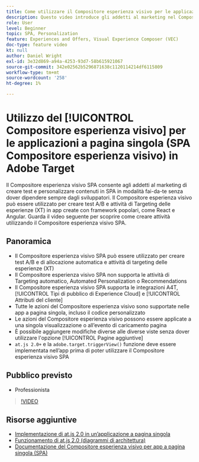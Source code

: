 ```yaml
---
title: Come utilizzare il Compositore esperienza visivo per le applicazioni a pagina singola (SPA Compositore esperienza visivo)
description: Questo video introduce gli addetti al marketing nel Compositore esperienza visivo di Adobe Target per le applicazioni a pagina singola (SPA VEC). Guarda questo video per scoprire come creare attività utilizzando il Compositore esperienza visivo SPA.
role: User
level: Beginner
topic: SPA, Personalization
feature: Experiences and Offers, Visual Experience Composer (VEC)
doc-type: feature video
kt: null
author: Daniel Wright
exl-id: 3e32d869-a94a-4253-93d7-58b615921067
source-git-commit: 342e02562b5296871638c1120114214df6115809
workflow-type: tm+mt
source-wordcount: '258'
ht-degree: 1%

---
```


# Utilizzo del [!UICONTROL Compositore esperienza visivo] per le applicazioni a pagina singola (SPA Compositore esperienza visivo) in Adobe Target

Il Compositore esperienza visivo SPA consente agli addetti al marketing di creare test e personalizzare contenuti in SPA in modalità fai-da-te senza dover dipendere sempre dagli sviluppatori. Il Compositore esperienza visivo può essere utilizzato per creare test A/B e attività di Targeting delle esperienze (XT) in app create con framework popolari, come React e Angular. Guarda il video seguente per scoprire come creare attività utilizzando il Compositore esperienza visivo SPA.

## Panoramica

* Il Compositore esperienza visivo SPA può essere utilizzato per creare test A/B e di allocazione automatica e attività di targeting delle esperienze (XT)
* Il Compositore esperienza visivo SPA non supporta le attività di Targeting automatico, Automated Personalization o Recommendations
* Il Compositore esperienza visivo SPA supporta le integrazioni A4T, [!UICONTROL Tipi di pubblico di Experience Cloud] e [!UICONTROL Attributi del cliente]
* Tutte le azioni del Compositore esperienza visivo sono supportate nelle app a pagina singola, incluso il codice personalizzato
* Le azioni del Compositore esperienza visivo possono essere applicate a una singola visualizzazione o all’evento di caricamento pagina
* È possibile aggiungere modifiche diverse alle diverse viste senza dover utilizzare l&#39;opzione [!UICONTROL Pagine aggiuntive]
* `at.js 2.0+` e la  `adobe.target.triggerView()` funzione deve essere implementata nell’app prima di poter utilizzare il Compositore esperienza visivo SPA

## Pubblico previsto

* Professionista

>[!VIDEO](https://video.tv.adobe.com/v/26249?quality=12)


## Risorse aggiuntive

* [Implementazione di at.js 2.0 in un’applicazione a pagina singola](../implementation/implement-atjs-20-in-a-single-page-application.md)
* [Funzionamento di at.js 2.0 (diagrammi di architettura)](../implementation/understanding-how-atjs-20-works.md)
* [Documentazione del Compositore esperienza visivo per app a pagina singola (SPA)](https://experienceleague.adobe.com/docs/target/using/experiences/spa-visual-experience-composer.html?lang=en)
